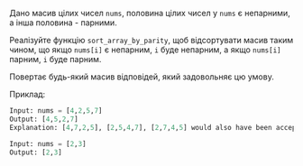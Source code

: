 Дано масив цілих чисел `nums`, половина цілих чисел у `nums` є непарними, а інша половина - парними.

Реалізуйте функцію `sort_array_by_parity`, щоб відсортувати масив таким чином, що якщо `nums[i]` є непарним, `i` буде непарним, а якщо `nums[i]` парним, `i` буде парним.

Повертає будь-який масив відповідей, який задовольняє цю умову.


Приклад:
```python
Input: nums = [4,2,5,7]
Output: [4,5,2,7]
Explanation: [4,7,2,5], [2,5,4,7], [2,7,4,5] would also have been accepted.

Input: nums = [2,3]
Output: [2,3]

```

